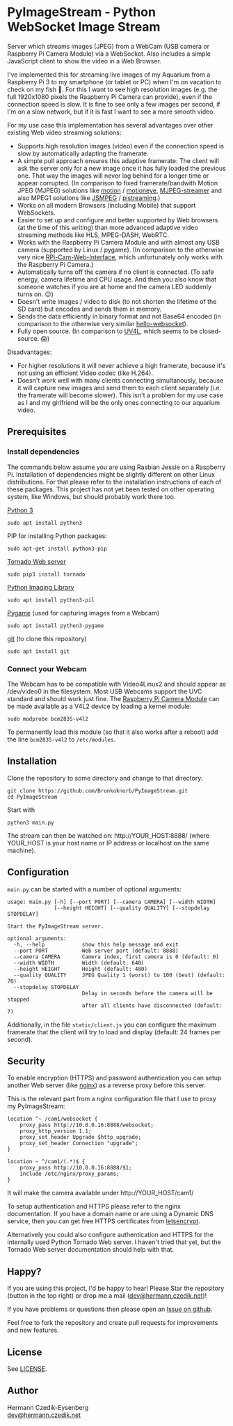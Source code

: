 PyImageStream - Python WebSocket Image Stream
=============================================

Server which streams images (JPEG) from a WebCam (USB camera or Raspberry Pi Camera Module) via a WebSocket. Also
includes a simple JavaScript client to show the video in a Web Browser.

I've implemented this for streaming live images of my Aquarium from a Raspberry Pi 3 to my smartphone (or tablet or PC)
when I'm on vacation to check on my fish :tropical_fish:. For this I want to see high resolution images (e.g. the full
1920x1080 pixels the Raspberry Pi Camera can provide), even if the connection speed is slow. It is fine to see only a
few images per second, if I'm on a slow network, but if it is fast I want to see a more smooth video.

For my use case this implementation has several advantages over other existing Web video streaming solutions:
* Supports high resolution images (video) even if the connection speed is slow by automatically adapting the framerate.
* A simple pull approach ensures this adaptive framerate: The client will ask the server only for a new image once it
  has fully loaded the previous one. That way the images will never lag behind for a longer time or appear corrupted.
  (In comparison to fixed framerate/bandwith Motion JPEG (MJPEG) solutions like
  [motion](https://motion-project.github.io/) / [motioneye](https://github.com/ccrisan/motioneye/wiki),
  [MJPEG-streamer](https://sourceforge.net/projects/mjpg-streamer/) and also MPEG1 solutions like
  [JSMPEG](https://github.com/phoboslab/jsmpeg) / [pistreaming](https://github.com/waveform80/pistreaming).)
* Works on all modern Browsers (including Mobile) that support WebSockets.
* Easier to set up and configure and better supported by Web browsers (at the time of this writing) than more advanced
  adaptive video streaming methods like HLS, MPEG-DASH, WebRTC.
* Works with the Raspberry Pi Camera Module and with almost any USB camera (supported by Linux / pygame). (In comparison
  to the otherwise very nice [RPi-Cam-Web-Interface](http://elinux.org/RPi-Cam-Web-Interface), which unfortunately only
  works with the Raspberry Pi Camera.)
* Automatically turns off the camera if no client is connected. (To safe energy, camera lifetime and CPU usage. And then
  you also know that someone watches if you are at home and the camera LED suddenly turns on. :wink:)
* Doesn't write images / video to disk (to not shorten the lifetime of the SD card) but encodes and sends them in
  memory.
* Sends the data efficiently in binary format and not Base64 encoded (in comparison to the otherwise very similar
  [hello-websocket](https://github.com/vmlaker/hello-websocket)).
* Fully open source. (In comparison to [UV4L](https://www.linux-projects.org/uv4l/), which seems to be
  closed-source. :scream:)

Disadvantages:

* For higher resolutions it will never achieve a high framerate, because it's not using an efficient
  Video codec (like H.264).
* Doesn't work well with many clients connecting simultanously, because it will capture new images and send them to
  each client separately (i.e. the framerate will become slower). This isn't a problem for my use case as I and my
  girlfriend will be the only ones connecting to our aquarium video.

Prerequisites
-------------

### Install dependencies

The commands below assume you are using Rasbian Jessie on a Raspberry Pi. Installation of dependencies might be
slightly different on other Linux distributions. For that please refer to the installation instructions of each of
these packages. This project has not yet been tested on other operating system, like Windows, but should probably work
there too.

[Python 3](https://www.python.org/)

    sudo apt install python3
    
PIP for installing Python packages:

    sudo apt-get install python3-pip

[Tornado Web server](http://www.tornadoweb.org/)

    sudo pip3 install tornado

[Python Imaging Library](https://pypi.python.org/pypi/PIL)

    sudo apt install python3-pil

[Pygame](https://www.pygame.org/) (used for capturing images from a Webcam)

    sudo apt install python3-pygame
    
[git](https://git-scm.com/) (to clone this repository)

    sudo apt install git

### Connect your Webcam

The Webcam has to be compatible with Video4Linux2 and should appear as /dev/video0 in the filesystem.
Most USB Webcams support the UVC standard and should work just fine.
The [Raspberry Pi Camera Module](https://www.raspberrypi.org/documentation/usage/camera/) can be made available as a
V4L2 device by loading a kernel module:

    sudo modprobe bcm2835-v4l2
    
To permanently load this module (so that it also works after a reboot) add the line `bcm2835-v4l2` to `/etc/modules`.

Installation
------------

Clone the repository to some directory and change to that directory:

    git clone https://github.com/Bronkoknorb/PyImageStream.git
    cd PyImageStream

Start with

    python3 main.py

The stream can then be watched on: http://YOUR_HOST:8888/ (where YOUR_HOST is your host name or IP address or localhost
on the same machine).

Configuration
-------------

`main.py` can be started with a number of optional arguments:
```
usage: main.py [-h] [--port PORT] [--camera CAMERA] [--width WIDTH]
               [--height HEIGHT] [--quality QUALITY] [--stopdelay STOPDELAY]

Start the PyImageStream server.

optional arguments:
  -h, --help            show this help message and exit
  --port PORT           Web server port (default: 8888)
  --camera CAMERA       Camera index, first camera is 0 (default: 0)
  --width WIDTH         Width (default: 640)
  --height HEIGHT       Height (default: 480)
  --quality QUALITY     JPEG Quality 1 (worst) to 100 (best) (default: 70)
  --stopdelay STOPDELAY
                        Delay in seconds before the camera will be stopped
                        after all clients have disconnected (default: 7)
```

Additionally, in the file `static/client.js` you can configure the maximum framerate that the client will try to load
and display (default: 24 frames per second).

Security
--------

To enable encryption (HTTPS) and password authentication you can setup another Web server
(like [nginx](https://nginx.org/)) as a reverse proxy before this server.

This is the relevant part from a nginx configuration file that I use to proxy my PyImageStream:

    location ^~ /cam1/websocket {
        proxy_pass http://10.0.0.16:8888/websocket;
        proxy_http_version 1.1;
        proxy_set_header Upgrade $http_upgrade;
        proxy_set_header Connection "upgrade";
    }

    location ~ ^/cam1/(.*)$ {
        proxy_pass http://10.0.0.16:8888/$1;
        include /etc/nginx/proxy_params;
    }

It will make the camera available under http://YOUR_HOST/cam1/

To setup authentication and HTTPS please refer to the nginx documentation. If you have a domain name or are using a
Dynamic DNS service, then you can get free HTTPS certificates from [letsencrypt](https://letsencrypt.org/).

Alternatively you could also configure authentication and HTTPS for the internally used Python Tornado Web server.
I haven't tried that yet, but the Tornado Web server documentation should help with that.

Happy?
------

If you are using this project, I'd be happy to hear! Please Star the repository (button in the top right) or drop me a
mail (dev@hermann.czedik.net)!

If you have problems or questions then please open an
[Issue on github](https://github.com/Bronkoknorb/PyImageStream/issues).

Feel free to fork the repository and create pull requests for improvements and new features.

License
-------

See [LICENSE](LICENSE).

Author
------

Hermann Czedik-Eysenberg  
dev@hermann.czedik.net
